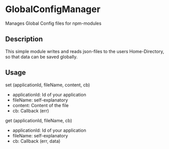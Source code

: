 # GlobalConfigManager
Manages Global Config files for npm-modules

## Description
This simple module writes and reads json-files to the users Home-Directory, so that data can be saved globally.

## Usage

set (applicationId, fileName, content, cb)

- applicationId: Id of your application
- fileName: self-explanatory
- content: Content of the file
- cb: Callback (err)

get (applicationId, fileName, cb)

- applicationId: Id of your application
- fileName: self-explanatory
- cb: Callback (err, data)
